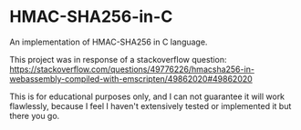 # HMAC-SHA256-in-C
An implementation of HMAC-SHA256 in C language.

This project was in response of a stackoverflow question: https://stackoverflow.com/questions/49776226/hmacsha256-in-webassembly-compiled-with-emscripten/49862020#49862020

This is for educational purposes only, and I can not guarantee it will work flawlessly, because I feel I haven't extensively tested or implemented it but there you go.
